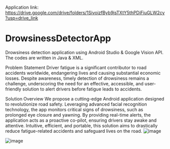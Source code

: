 Application link: https://drive.google.com/drive/folders/1SivoizfByb9jsTXtY5thPDiFiuGLW2cy?usp=drive_link

# DrowsinessDetectorApp
Drowsiness detection application using Android Studio &amp; Google Vision API. The codes are written in Java &amp; XML.

Problem Statement  Driver fatigue is a significant contributor to road accidents worldwide, endangering lives and causing substantial economic losses. Despite awareness, timely detection of drowsiness remains a challenge, underscoring the need for an effective, accessible, and user-friendly solution to alert drivers before fatigue leads to accidents. 

Solution Overview  We propose a cutting-edge Android application designed to revolutionize road safety. Leveraging advanced facial recognition technology, the app monitors critical signs of drowsiness, such as prolonged eye closure and yawning. 
By providing real-time alerts, the application acts as a proactive co-pilot, ensuring drivers stay awake and attentive. Intuitive, efficient, and portable, this solution aims to drastically reduce fatigue-related accidents and safeguard lives on the road. ![image](https://github.com/user-attachments/assets/b2134619-ddbd-4a4b-aa2d-430386125162)

![image](https://github.com/user-attachments/assets/953dfc93-5f1b-4c1e-801d-7d32fc8522b7)
